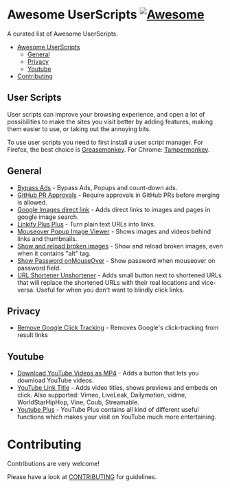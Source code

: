 # Awesome UserScripts [![Awesome](https://cdn.rawgit.com/sindresorhus/awesome/d7305f38d29fed78fa85652e3a63e154dd8e8829/media/badge.svg)](https://github.com/sindresorhus/awesome)

A curated list of Awesome UserScripts.

- [Awesome UserScripts](#userscripts)
  - [General](#general)
  - [Privacy](#privacy)
  - [Youtube](#youtube)
- [Contributing](#contributing)



## User Scripts

User scripts can improve your browsing experience, and open a lot of possibilities to make the sites you visit better by adding features, making them easier to use, or taking out the annoying bits.

To use user scripts you need to first install a user script manager. For Firefox, the best choice is [Greasemonkey](https://addons.mozilla.org/firefox/addon/greasemonkey/). For Chrome: [Tampermonkey](https://chrome.google.com/webstore/detail/tampermonkey/dhdgffkkebhmkfjojejmpbldmpobfkfo). 


## General

* [Bypass Ads](https://greasyfork.org/en/scripts/4881-adsbypasser) - Bypass Ads, Popups and count-down ads.
* [GitHub PR Approvals](https://github.com/stowball/github-pr-approvals) - Require approvals in GitHub PRs before merging is allowed.
* [Google Images direct link](https://greasyfork.org/en/scripts/3187-google-images-direct-link) - Adds direct links to images and pages in google image search.
* [Linkify Plus Plus](https://greasyfork.org/en/scripts/4255-linkify-plus-plus) - Turn plain text URLs into links.
* [Mouseover Popup Image Viewer](https://greasyfork.org/en/scripts/404-mouseover-popup-image-viewer) - Shows images and videos behind links and thumbnails.
* [Show and reload broken images](https://greasyfork.org/en/scripts/790-show-and-reload-broken-images) - Show and reload broken images, even when it contains "alt" tag.
* [Show Password onMouseOver](https://greasyfork.org/en/scripts/32-show-password-onmouseover) - Show password when mouseover on password field.
* [URL Shortener Unshortener](https://greasyfork.org/en/scripts/5359-url-shortener-unshortener) - Adds small button next to shortened URLs that will replace the shortened URLs with their real locations and vice-versa. Useful for when you don't want to blindly click links.




## Privacy

* [Remove Google Click Tracking](https://greasyfork.org/en/scripts/1523-remove-google-click-tracking) - Removes Google's click-tracking from result links


## Youtube

* [Download YouTube Videos as MP4](https://greasyfork.org/en/scripts/1317-download-youtube-videos-as-mp4) - Adds a button that lets you download YouTube videos.
* [YouTube Link Title](https://greasyfork.org/en/scripts/413-youtube-link-title) - Adds video titles, shows previews and embeds on click. Also supported: Vimeo, LiveLeak, Dailymotion, vidme, WorldStarHipHop, Vine, Coub, Streamable.
* [Youtube Plus](https://greasyfork.org/en/scripts/9932-youtube) - YouTube Plus contains all kind of different useful functions which makes your visit on YouTube much more entertaining.






# Contributing

Contributions are very welcome!

Please have a look at [CONTRIBUTING](https://github.com/akullpp/awesome-java/blob/master/CONTRIBUTING.md) for guidelines.
